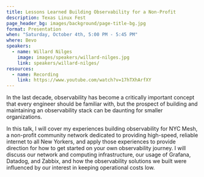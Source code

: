 ```yaml
---
title: Lessons Learned Building Observability for a Non-Profit
description: Texas Linux Fest
page_header_bg: images/background/page-title-bg.jpg
format: Presentation
when: "Saturday, October 4th, 5:00 PM - 5:45 PM"
where: Bevo
speakers:
  - name: Willard Nilges
    image: images/speakers/willard-nilges.jpg
    link: speakers/willard-nilges/
resources:
  - name: Recording
    link: https://www.youtube.com/watch?v=17hTXhArfXY
---
```


In the last decade, observability has become a critically important concept
that every engineer should be familiar with, but the prospect of building and
maintaining an observability stack can be daunting for smaller organizations.

In this talk, I will cover my experiences building observability for NYC Mesh,
a non-profit community network dedicated to providing high-speed, reliable
internet to all New Yorkers, and apply those experiences to provide direction
for how to get started on your own observability journey.  I will discuss our
network and computing infrastructure, our usage of Grafana, Datadog, and
Zabbix, and how the observability solutions we built were influenced by our
interest in keeping operational costs low.

